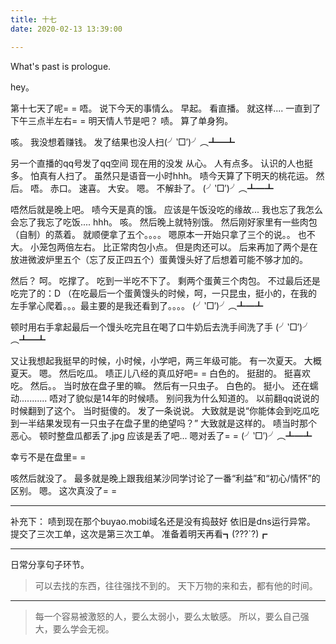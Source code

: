 ```yaml
---
title: 十七
date: 2020-02-13 13:39:00

---
```

What's past is prologue.

<!--more-->hey。
第十七天了呢= =
唔。
说下今天的事情么。
早起。
看直播。
就这样....
一直到了下午三点半左右= =
明天情人节是吧？
啧。
算了单身狗。

咳。
我没想着赚钱。
发了结果也没人扫(╯‵□′)╯︵┻━┻

另一个直播的qq号发了qq空间
现在用的没发
从心。
人有点多。
认识的人也挺多。
怕真有人扫了。
虽然只是语音一小时hhh。
啧今天算了下明天的桃花运。
然后。
唔。
赤口。
速喜。
大安。
嗯。
不解卦了。
(╯‵□′)╯︵┻━┻

唔然后就是晚上吧。
啧今天是真的饿。
应该是午饭没吃的缘故...
我也忘了我怎么会忘了我忘了吃饭....
hhh。
咳。
然后晚上就特别饿。
然后刚好家里有一些肉包（自制）的蒸着。
就顺便拿了五个。。。。
嗯原本一开始只拿了三个的说。。
也不大。
小笼包两倍左右。
比正常肉包小点。
但是肉还可以。
后来再加了两个是在放进微波炉里五个（忘了反正四五个）蛋黄馒头好了后想着可能不够才加的。

然后？
呵。
吃撑了。
吃到一半吃不下了。
剩两个蛋黄三个肉包。
不过最后还是吃完了的：D
（在吃最后一个蛋黄馒头的时候，呵，一只昆虫，挺小的，在我的左手掌心爬着。。。最主要的是我还看到了。。。。
(╯‵□′)╯︵┻━┻

顿时用右手拿起最后一个馒头吃完且在喝了口牛奶后去洗手间洗了手
(╯‵□′)╯︵┻━┻

又让我想起我挺早的时候，小时候，小学吧，两三年级可能。
有一次夏天。
大概夏天。
嗯。
然后吃瓜。
啧正儿八经的真瓜好吧= =
白色的。
挺甜的。
挺喜欢吃。
然后。。
当时放在盘子里的嘛。
然后有一只虫子。
白色的。
挺小。
还在蠕动...........
唔对了貌似是14年的时候啧。
别问我为什么知道的。
以前翻qq说说的时候翻到了这个。
当时挺傻的。
发了一条说说。
大致就是说“你能体会到吃瓜吃到一半结果发现有一只虫子在盘子里的绝望吗？”
大致就是这样的。
啧当时那个恶心。
顿时整盘瓜都丢了.jpg
应该是丢了吧...
嗯对丢了= =
(╯‵□′)╯︵┻━┻

幸亏不是在盘里= =

咳然后就没了。
最多就是晚上跟我组某沙同学讨论了一番“利益”和“初心/情怀”的区别。
嗯。
这次真没了= =


----------
补充下：
啧到现在那个buyao.mobi域名还是没有捣鼓好
依旧是dns运行异常。
提交了三次工单，这次是第三次工单。
准备着明天再看┓(???`?)┏


----------
日常分享句子环节。

> 可以去找的东西，往往强找不到的。
> 天下万物的来和去，都有他的时间。


----------

> 每一个容易被激怒的人，要么太弱小，要么太敏感。
> 所以，要么自己强大，要么学会无视。


[1]: https://wansz.xyz/usr/uploads/2020/02/1225267484.png